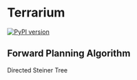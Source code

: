# Terrarium

[![PyPI version](https://badge.fury.io/py/terrarium-capp.svg)](https://badge.fury.io/py/terrarium-capp)

## Forward Planning Algorithm

Directed Steiner Tree